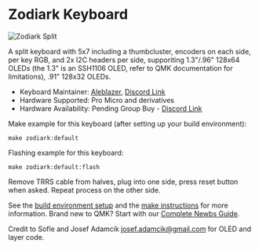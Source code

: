 # Zodiark Keyboard

![Zodiark Split](https://i.imgur.com/49O8aowl.jpg)

A split keyboard with 5x7 including a thumbcluster, encoders on each side, per key RGB, and 2x I2C headers per side, supporiting 1.3"/.96" 128x64 OLEDs (the 1.3" is an SSH1106 OLED, refer to QMK documentation for limitations), .91" 128x32 OLEDs.

* Keyboard Maintainer: [Aleblazer](https://github.com/Aleblazer/), [Discord Link](https://discord.gg/BCSbXwskVt)
* Hardware Supported: Pro Micro and derivatives
* Hardware Availability: Pending Group Buy - [Discord Link](https://discord.gg/BCSbXwskVt)

Make example for this keyboard (after setting up your build environment):

    make zodiark:default

Flashing example for this keyboard:

    make zodiark:default:flash

Remove TRRS cable from halves, plug into one side, press reset button when asked. Repeat process on the other side.

See the [build environment setup](https://docs.qmk.fm/#/getting_started_build_tools) and the [make instructions](https://docs.qmk.fm/#/getting_started_make_guide) for more information. Brand new to QMK? Start with our [Complete Newbs Guide](https://docs.qmk.fm/#/newbs).

Credit to Sofle and Josef Adamcik <josef.adamcik@gmail.com> for OLED and layer code.
